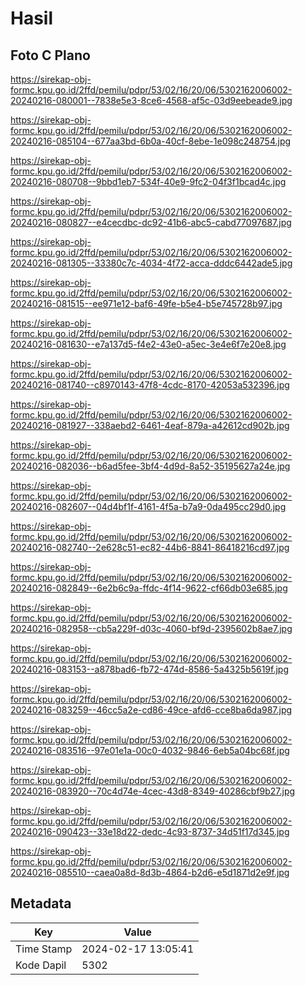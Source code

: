 # Hasil

## Foto C Plano

https://sirekap-obj-formc.kpu.go.id/2ffd/pemilu/pdpr/53/02/16/20/06/5302162006002-20240216-080001--7838e5e3-8ce6-4568-af5c-03d9eebeade9.jpg

https://sirekap-obj-formc.kpu.go.id/2ffd/pemilu/pdpr/53/02/16/20/06/5302162006002-20240216-085104--677aa3bd-6b0a-40cf-8ebe-1e098c248754.jpg

https://sirekap-obj-formc.kpu.go.id/2ffd/pemilu/pdpr/53/02/16/20/06/5302162006002-20240216-080708--9bbd1eb7-534f-40e9-9fc2-04f3f1bcad4c.jpg

https://sirekap-obj-formc.kpu.go.id/2ffd/pemilu/pdpr/53/02/16/20/06/5302162006002-20240216-080827--e4cecdbc-dc92-41b6-abc5-cabd77097687.jpg

https://sirekap-obj-formc.kpu.go.id/2ffd/pemilu/pdpr/53/02/16/20/06/5302162006002-20240216-081305--33380c7c-4034-4f72-acca-dddc6442ade5.jpg

https://sirekap-obj-formc.kpu.go.id/2ffd/pemilu/pdpr/53/02/16/20/06/5302162006002-20240216-081515--ee971e12-baf6-49fe-b5e4-b5e745728b97.jpg

https://sirekap-obj-formc.kpu.go.id/2ffd/pemilu/pdpr/53/02/16/20/06/5302162006002-20240216-081630--e7a137d5-f4e2-43e0-a5ec-3e4e6f7e20e8.jpg

https://sirekap-obj-formc.kpu.go.id/2ffd/pemilu/pdpr/53/02/16/20/06/5302162006002-20240216-081740--c8970143-47f8-4cdc-8170-42053a532396.jpg

https://sirekap-obj-formc.kpu.go.id/2ffd/pemilu/pdpr/53/02/16/20/06/5302162006002-20240216-081927--338aebd2-6461-4eaf-879a-a42612cd902b.jpg

https://sirekap-obj-formc.kpu.go.id/2ffd/pemilu/pdpr/53/02/16/20/06/5302162006002-20240216-082036--b6ad5fee-3bf4-4d9d-8a52-35195627a24e.jpg

https://sirekap-obj-formc.kpu.go.id/2ffd/pemilu/pdpr/53/02/16/20/06/5302162006002-20240216-082607--04d4bf1f-4161-4f5a-b7a9-0da495cc29d0.jpg

https://sirekap-obj-formc.kpu.go.id/2ffd/pemilu/pdpr/53/02/16/20/06/5302162006002-20240216-082740--2e628c51-ec82-44b6-8841-86418216cd97.jpg

https://sirekap-obj-formc.kpu.go.id/2ffd/pemilu/pdpr/53/02/16/20/06/5302162006002-20240216-082849--6e2b6c9a-ffdc-4f14-9622-cf66db03e685.jpg

https://sirekap-obj-formc.kpu.go.id/2ffd/pemilu/pdpr/53/02/16/20/06/5302162006002-20240216-082958--cb5a229f-d03c-4060-bf9d-2395602b8ae7.jpg

https://sirekap-obj-formc.kpu.go.id/2ffd/pemilu/pdpr/53/02/16/20/06/5302162006002-20240216-083153--a878bad6-fb72-474d-8586-5a4325b5619f.jpg

https://sirekap-obj-formc.kpu.go.id/2ffd/pemilu/pdpr/53/02/16/20/06/5302162006002-20240216-083259--46cc5a2e-cd86-49ce-afd6-cce8ba6da987.jpg

https://sirekap-obj-formc.kpu.go.id/2ffd/pemilu/pdpr/53/02/16/20/06/5302162006002-20240216-083516--97e01e1a-00c0-4032-9846-6eb5a04bc68f.jpg

https://sirekap-obj-formc.kpu.go.id/2ffd/pemilu/pdpr/53/02/16/20/06/5302162006002-20240216-083920--70c4d74e-4cec-43d8-8349-40286cbf9b27.jpg

https://sirekap-obj-formc.kpu.go.id/2ffd/pemilu/pdpr/53/02/16/20/06/5302162006002-20240216-090423--33e18d22-dedc-4c93-8737-34d51f17d345.jpg

https://sirekap-obj-formc.kpu.go.id/2ffd/pemilu/pdpr/53/02/16/20/06/5302162006002-20240216-085510--caea0a8d-8d3b-4864-b2d6-e5d1871d2e9f.jpg


## Metadata

| Key        | Value               |
| ---------- | ------------------- |
| Time Stamp | 2024-02-17 13:05:41 |
| Kode Dapil | 5302                |



